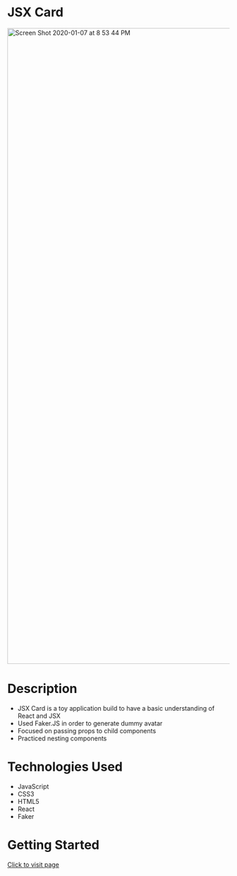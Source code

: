 # JSX Card

<img width="1440" alt="Screen Shot 2020-01-07 at 8 53 44 PM" src="https://user-images.githubusercontent.com/53157290/136483400-1f6dd570-bad0-49e4-93f6-17fc129c7f7a.png">

# Description

- JSX Card is a toy application build to have a basic understanding of React and JSX
- Used Faker.JS in order to generate dummy avatar
- Focused on passing props to child components
- Practiced nesting components

# Technologies Used

- JavaScript
- CSS3
- HTML5
- React
- Faker

# Getting Started

[Click to visit page](https://jsx-card.netlify.app/)


